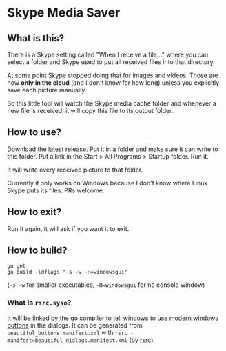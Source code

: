 # Skype Media Saver

## What is this?

There is a Skype setting called "When I receive a file..." where you can select a folder and Skype used to put all
received files into that directory.
 
At some point Skype stopped doing that for images and videos. Those are now **only in the cloud** (and I don't know
for how long) unless you explicitly save each picture manually.

So this little tool will watch the Skype media cache folder and whenever a new file is received, it will copy this file
to its output folder.

## How to use?

Download the [latest release](https://github.com/AndreKR/skype-media-saver/releases/latest). Put it in a folder and make sure it can write to this folder. Put a link in the Start >
All Programs > Startup folder. Run it.

It will write every received picture to that folder.

Currently it only works on Windows because I don't know where Linux Skype puts its files. PRs welcome.

## How to exit?

Run it again, it will ask if you want it to exit.

## How to build?

```
go get
go build -ldflags "-s -w -H=windowsgui"
```

(`-s -w` for smaller executables, `-H=windowsgui` for no console window) 

### What is `rsrc.syso`?

It will be linked by the go compiler to [tell windows to use modern windows buttons](https://msdn.microsoft.com/en-us/library/windows/desktop/bb773175(v=vs.85).aspx)
in the dialogs. It can be generated from `beautiful_buttons.manifest.xml` with
`rsrc -manifest=beautiful_dialogs.manifest.xml` (by [rsrc](https://github.com/akavel/rsrc)). 
